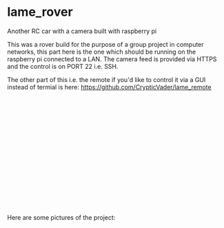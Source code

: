 # lame_rover
Another RC car with a camera built with raspberry pi

This was a rover build for the purpose of a group project in computer networks, this part here is the one which should be running on the raspberry pi connected to a LAN.
The camera feed is provided via HTTPS and the control is on PORT 22 i.e. SSH.

The other part of this i.e. the remote if you'd like to control it via a GUI instead of termial is here: https://github.com/CrypticVader/lame_remote
Here are some pictures of the project: <img scr="[/Image/MyPicName.png](https://github.com/BrutalBotX/lame_rover/assets/89546041/a5fb6530-37a0-4d4d-a6ca-03cdf0ac522b)" height="300">
